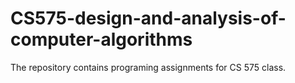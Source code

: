 # CS575-design-and-analysis-of-computer-algorithms
 The repository contains programing assignments for CS 575 class.
